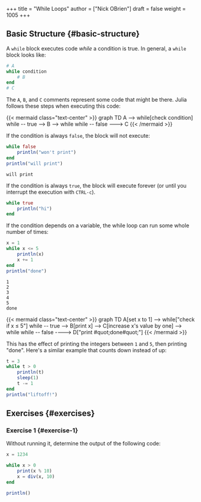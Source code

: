 +++
title = "While Loops"
author = ["Nick OBrien"]
draft = false
weight = 1005
+++

## Basic Structure {#basic-structure}

A `while` block executes code _while_ a condition is true. In general, a `while` block looks like:

```julia
# A
while condition
    # B
end
# C
```

The `A`, `B`, and `C` comments represent some code that might be there. Julia follows these steps when executing this code:

{{< mermaid class="text-center" >}}
graph TD
    A --> while[check condition]
    while -- true --> B --> while
    while -- false ---> C
{{< /mermaid >}}

If the condition is always `false`, the block will not execute:

```julia
while false
    println("won't print")
end
println("will print")
```

```text
will print
```

If the condition is always `true`, the block will execute forever (or until you interrupt the execution with `CTRL-c`).

```julia
while true
    println("hi")
end
```

If the condition depends on a variable, the while loop can run some whole number of times:

```julia
x = 1
while x <= 5
    println(x)
    x += 1
end
println("done")
```

```text
1
2
3
4
5
done
```

{{< mermaid class="text-center" >}}
graph TD
    A[set x to 1] --> while["check if x ≤ 5"]
    while -- true --> B[print x] --> C[increase x's value by one] --> while
    while -- false ----> D["print #quot;done#quot;"]
{{< /mermaid >}}

This has the effect of printing the integers between `1` and `5`, then printing "done". Here's a similar example that counts down instead of up:

```julia
t = 3
while t > 0
    println(t)
    sleep(1)
    t -= 1
end
println("liftoff!")
```


## Exercises {#exercises}


### Exercise 1 {#exercise-1}

Without running it, determine the output of the following code:

<a id="code-snippet--while-exercise-1"></a>
```julia
x = 1234

while x > 0
    print(x % 10)
    x = div(x, 10)
end

println()
```
